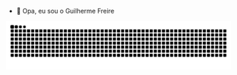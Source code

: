 - 👋 Opa, eu sou o Guilherme Freire


 ![Snake animation](https://github.com/guilhermeffreire/guilhermeffreire/blob/output/github-contribution-grid-snake.svg)
